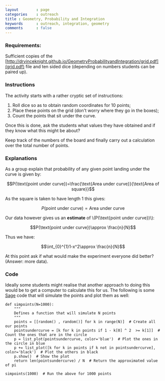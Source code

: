 ```yaml
---
layout        : page
categories    : outreach
title : Geometry, Probability and Integration
keywords      : outreach, integration, geometry
comments      : false
---
```


### Requirements:

Sufficient copies of the [http://drvinceknight.github.io/GeometryProbabilityandIntegration/grid.pdf](grid.pdf) file and ten sided dice (depending on numbers students can be paired up).


### Instructions

The activity starts with a rather cryptic set of instructions:

1. Roll dice so as to obtain random coordinates for 10 points;
2. Place these points on the grid (don't worry where they go in the boxes);
3. Count the points that sit under the curve.

Once this is done, ask the students what values they have obtained and if they know what this might be about?

Keep track of the numbers of the board and finally carry out a calculation over the total number of points.


### Explanations

As a group explain that probability of any given point landing under the curve is given by:

$$P(\text{point under curve})=\frac{\text{Area under curve}}{\text{Area of square}}$$

As the square is taken to have length 1 this gives:

$$P(\text{point under curve})=\text{Area under curve}$$

Our data however gives us an **estimate** of \\(P(\text{point under curve})\\):

$$P(\text{point under curve})\approx \frac{n}{N}$$

Thus we have:

$$\int_{0}^{1}1-x^2\approx \frac{n}{N}$$

At this point ask if what would make the experiment everyone did better? (Answer: more data).


### Code

Ideally some students might realise that another approach to doing this would be to get a computer to calculate this for us.
The following is some [Sage](http://sagemath.org/) code that will simulate the points and plot them as well:

    def simpoints(N=1000):
        """
        Defines a function that will simulate N points
        """
        points = [[random() , random()] for k in range(N)]  # Create all our points
        pointsundercurve = [k for k in points if 1 - k[0] ^ 2  >= k[1]]  #  Count the ones that are in the circle
        p = list_plot(pointsundercurve, color='blue')  # Plot the ones in the circle in blue
        p += list_plot([k for k in points if k not in pointsundercurve], color='black')  # Plot the others in black
        p.show()  # Show the plot
        return len(pointsundercurve) / N  # Return the approximated value of pi

    simpoints(1000)  # Run the above for 1000 points
